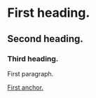 <!DOCTYPE html>
<html>
<body>
<h1>First heading.</h1>
<h2>Second heading.</h2>
<h3>Third heading.</h3>
<p>First paragraph.</p>
<a href="GitHub">First anchor.</a>
</body>
</html>

